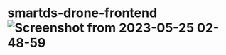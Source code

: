 # smartds-drone-frontend![Screenshot from 2023-05-25 02-48-59](https://github.com/slater620/smartds-drone-frontend/assets/81989373/0c8f44d1-69ef-4a1e-b32f-7e2975856fea)
